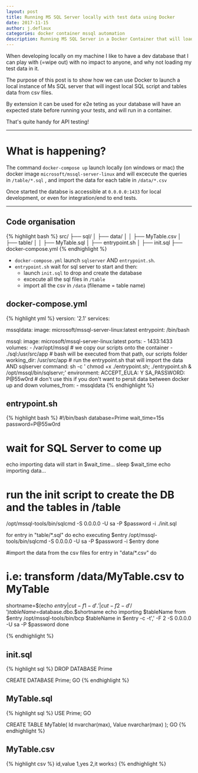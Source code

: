 ```yaml
---
layout: post
title: Running MS SQL Server locally with test data using Docker
date: 2017-11-15
author: j.deflaux
categories: docker container mssql automation
description: Running MS SQL Server in a Docker Container that will load local sql file and data from csv
---
```


When developing locally on my machine I like to have a dev database that I can play with (=wipe out) with no impact to anyone, and why not loading my test data in it.

The purpose of this post is to show how we can use Docker to launch a local instance of Ms SQL server that will ingest local SQL script and tables data from csv files.

By extension it can be used for e2e teting as your database will have an expected state before running your tests, and will run in a container.

That's quite handy for API testing!

* * *

# What is happening?

The command ```docker-compose up``` launch locally (on windows or mac) the docker image  `microsoft/mssql-server-linux` and will excecute the queries in ```/table/*.sql``` , and import the data for each table in ```/data/*.csv``` 

Once started the databse is accessible at ```0.0.0.0:1433``` for local development, or even for integration/end to end tests.

* * * 

## Code organisation

{% highlight bash %}
src/
├── sql/
│   ├── data/
│   │   ├── MyTable.csv
│   ├── table/
│   │   ├── MyTable.sql
│   ├── entrypoint.sh
│   ├── init.sql
├── docker-compose.yml
{% endhighlight %}

- ```docker-compose.yml``` launch ```sqlserver``` AND ```entrypoint.sh```.
- ```entrypoint.sh``` wait for sql server to start and then:
  - launch ```init.sql``` to drop and create the database
  - excecute all the sql files in ```/table```
  - import all the csv in ```/data``` (filename = table name)

## docker-compose.yml
{% highlight yml %}
version: '2.1'
services:

  mssqldata:
    image: microsoft/mssql-server-linux:latest
    entrypoint: /bin/bash

  mssql:
    image: microsoft/mssql-server-linux:latest
    ports:
      - 1433:1433
    volumes:
      - /var/opt/mssql
      # we copy our scripts onto the container
      - ./sql:/usr/src/app 
    # bash will be executed from that path, our scripts folder
    working_dir: /usr/src/app 
    # run the entrypoint.sh that will import the data AND sqlserver
    command: sh -c ' chmod +x ./entrypoint.sh; ./entrypoint.sh & /opt/mssql/bin/sqlservr;'
    environment:
      ACCEPT_EULA: Y
      SA_PASSWORD: P@55w0rd
    # don't use this if you don't want to persit data between docker up and down
    volumes_from:
      - mssqldata
{% endhighlight %}

## entrypoint.sh
{% highlight bash %}
#!/bin/bash
database=Prime
wait_time=15s
password=P@55w0rd

# wait for SQL Server to come up
echo importing data will start in $wait_time...
sleep $wait_time
echo importing data...

# run the init script to create the DB and the tables in /table
/opt/mssql-tools/bin/sqlcmd -S 0.0.0.0 -U sa -P $password -i ./init.sql

for entry in "table/*.sql"
do
  echo executing $entry
  /opt/mssql-tools/bin/sqlcmd -S 0.0.0.0 -U sa -P $password -i $entry
done

#import the data from the csv files
for entry in "data/*.csv"
do
  # i.e: transform /data/MyTable.csv to MyTable
  shortname=$(echo $entry | cut -f 1 -d '.' | cut -f 2 -d '/')
  tableName=$database.dbo.$shortname
  echo importing $tableName from $entry
  /opt/mssql-tools/bin/bcp $tableName in $entry -c -t',' -F 2 -S 0.0.0.0 -U sa -P $password
done

{% endhighlight %}


## init.sql
{% highlight sql %}
DROP DATABASE Prime

CREATE DATABASE Prime;
GO
{% endhighlight %}


## MyTable.sql
{% highlight sql %}
USE Prime;
GO

CREATE TABLE MyTable(
  Id nvarchar(max),
  Value nvarchar(max)
);
GO
{% endhighlight %}

## MyTable.csv
{% highlight csv %}
id,value
1,yes
2,it works:)
{% endhighlight %}
